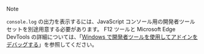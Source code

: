 > [!NOTE]
> `console.log` の出力を表示するには、JavaScript コンソール用の開発者ツール セットを別途用意する必要があります。 F12 ツールと Microsoft Edge DevTools の詳細については、「[Windows で開発者ツールを使用してアドインをデバッグする](../testing/debug-add-ins-using-f12-developer-tools-on-windows.md)」を参照してください。